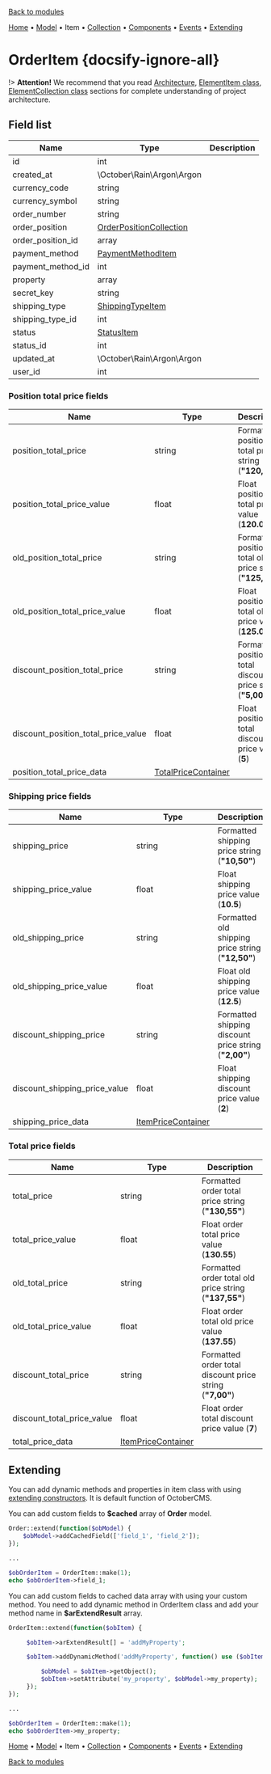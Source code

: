 [Back to modules](modules/home.md)

[Home](modules/order/home.md)
• [Model](modules/order/model/model.md)
• Item
• [Collection](modules/order/collection/collection.md)
• [Components](modules/order/component/component.md)
• [Events](modules/order/event/event.md)
• [Extending](modules/order/extending/extending.md)
<!--
• [Examples](modules/order/examples/examples.md)
-->

# OrderItem {docsify-ignore-all}

!> **Attention!**  We recommend that you read [Architecture](home.md#architecture), [ElementItem class](item-class/item-class.md),
[ElementCollection class](collection-class/collection-class.md) sections for complete understanding of  project architecture.

## Field list

|  Name | Type | Description |
|-------|------|--------|
|id|int|
|created_at|\October\Rain\Argon\Argon|
|currency_code|string|
|currency_symbol|string|
|order_number|string|
|order_position|[OrderPositionCollection](modules/order-position/collection/collection.md)|
|order_position_id|array|
|payment_method|[PaymentMethodItem](modules/payment-method/item/item.md)|
|payment_method_id|int|
|property|array|
|secret_key|string|
|shipping_type|[ShippingTypeItem](modules/shipping-type/item/item.md)|
|shipping_type_id|int|
|status|[StatusItem](modules/status/item/item.md)|
|status_id|int|
|updated_at|\October\Rain\Argon\Argon|
|user_id|int|

### Position total price fields

|  Name | Type | Description |
|-------|------|--------|
|position_total_price|string|Formatted position total price string (**"120,05"**)|
|position_total_price_value|float|Float position total price value (**120.05**)|
|old_position_total_price|string|Formatted position total old price string (**"125,05"**)|
|old_position_total_price_value|float|Float position total old price value (**125.05**)|
|discount_position_total_price|string|Formatted position total discount price string (**"5,00"**)|
|discount_position_total_price_value|float|Float position total discount price value (**5**)|
|position_total_price_data|[TotalPriceContainer](modules/price-container/home.md#TotalPriceContainer)|

### Shipping price fields

|  Name | Type | Description |
|-------|------|--------|
|shipping_price|string|Formatted shipping price string (**"10,50"**)|
|shipping_price_value|float|Float shipping price value (**10.5**)|
|old_shipping_price|string|Formatted old shipping price string (**"12,50"**)|
|old_shipping_price_value|float|Float old shipping price value (**12.5**)|
|discount_shipping_price|string|Formatted shipping discount price string (**"2,00"**)|
|discount_shipping_price_value|float|Float shipping discount price value (**2**)|
|shipping_price_data|[ItemPriceContainer](modules/price-container/home.md#ItemPriceContainer)|

### Total price fields

|  Name | Type | Description |
|-------|------|--------|
|total_price|string|Formatted order total price string (**"130,55"**)|
|total_price_value|float|Float order total price value (**130.55**)|
|old_total_price|string|Formatted order total old price string (**"137,55"**)|
|old_total_price_value|float|Float order total old price value (**137.55**)|
|discount_total_price|string|Formatted order total discount price string (**"7,00"**)|
|discount_total_price_value|float|Float order total discount price value (**7**)|
|total_price_data|[ItemPriceContainer](modules/price-container/home.md#ItemPriceContainer)|

## Extending

You can add dynamic methods and properties in item class with using [extending constructors](http://octobercms.com/docs/services/behaviors#constructor-extension).
It is default function of OctoberCMS.

You can add custom fields to **$cached** array of **Order** model.
```php
Order::extend(function($obModel) {
    $obModel->addCachedField(['field_1', 'field_2']);
});

...

$obOrderItem = OrderItem::make(1);
echo $obOrderItem->field_1;
```

You can add custom fields to cached data array with using your custom method.
You need to add dynamic method in OrderItem class and add your method name in **$arExtendResult** array.
```php
OrderItem::extend(function($obItem) {

     $obItem->arExtendResult[] = 'addMyProperty';

     $obItem->addDynamicMethod('addMyProperty', function() use ($obItem) {

         $obModel = $obItem->getObject();
         $obItem->setAttribute('my_property', $obModel->my_property);
     });
});

...

$obOrderItem = OrderItem::make(1);
echo $obOrderItem->my_property;
```

[Home](modules/order/home.md)
• [Model](modules/order/model/model.md)
• Item
• [Collection](modules/order/collection/collection.md)
• [Components](modules/order/component/component.md)
• [Events](modules/order/event/event.md)
• [Extending](modules/order/extending/extending.md)
<!--
• [Examples](modules/order/examples/examples.md)
-->

[Back to modules](modules/home.md)
